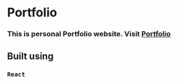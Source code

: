 # Portfolio

### This is personal Portfolio website. Visit [Portfolio](https://akhilag28.github.io)

## Built using

### `React`
